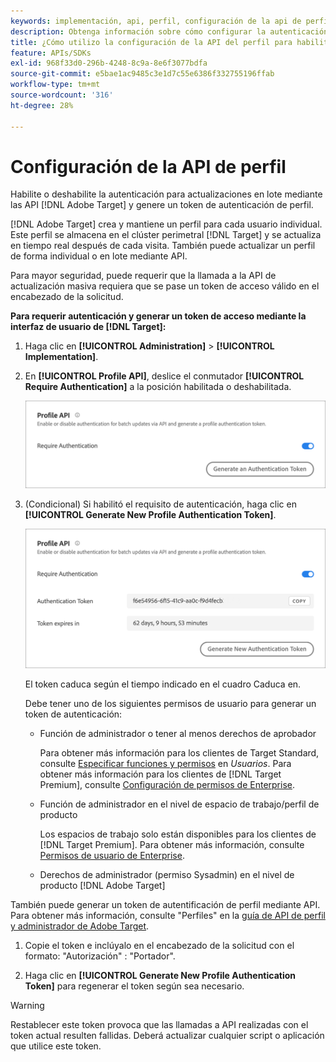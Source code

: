 ```yaml
---
keywords: implementación, api, perfil, configuración de la api de perfil, token de autenticación
description: Obtenga información sobre cómo configurar la autenticación para actualizaciones por lotes mediante  [!DNL Adobe Target] API y generar un token de autenticación de perfil.
title: ¿Cómo utilizo la configuración de la API del perfil para habilitar o deshabilitar las actualizaciones por lotes?
feature: APIs/SDKs
exl-id: 968f33d0-296b-4248-8c9a-8e6f3077bdfa
source-git-commit: e5bae1ac9485c3e1d7c55e6386f332755196ffab
workflow-type: tm+mt
source-wordcount: '316'
ht-degree: 28%

---
```


# Configuración de la API de perfil

Habilite o deshabilite la autenticación para actualizaciones en lote mediante las API [!DNL Adobe Target] y genere un token de autenticación de perfil.

[!DNL Adobe Target] crea y mantiene un perfil para cada usuario individual. Este perfil se almacena en el clúster perimetral [!DNL Target] y se actualiza en tiempo real después de cada visita. También puede actualizar un perfil de forma individual o en lote mediante API.

Para mayor seguridad, puede requerir que la llamada a la API de actualización masiva requiera que se pase un token de acceso válido en el encabezado de la solicitud.

**Para requerir autenticación y generar un token de acceso mediante la interfaz de usuario de [!DNL Target]:**

1. Haga clic en **[!UICONTROL Administration]** > **[!UICONTROL Implementation]**.
1. En **[!UICONTROL Profile API]**, deslice el conmutador **[!UICONTROL Require Authentication]** a la posición habilitada o deshabilitada.

   ![imagen alt](assets/profile_api_settings.png)

1. (Condicional) Si habilitó el requisito de autenticación, haga clic en **[!UICONTROL Generate New Profile Authentication Token]**.

   ![imagen alt](assets/profile_api_settings_2.png)

   El token caduca según el tiempo indicado en el cuadro Caduca en.

   Debe tener uno de los siguientes permisos de usuario para generar un token de autenticación:

   * Función de administrador o tener al menos derechos de aprobador

     Para obtener más información para los clientes de Target Standard, consulte [Especificar funciones y permisos](https://experienceleague.adobe.com/docs/target/using/administer/manage-users/users/user-management.html#roles-permissions) en *Usuarios*. Para obtener más información para los clientes de [!DNL Target Premium], consulte [Configuración de permisos de Enterprise](https://experienceleague.adobe.com/docs/target/using/administer/manage-users/enterprise/properties-overview.html).

   * Función de administrador en el nivel de espacio de trabajo/perfil de producto

     Los espacios de trabajo solo están disponibles para los clientes de [!DNL Target Premium]. Para obtener más información, consulte [Permisos de usuario de Enterprise](https://experienceleague.adobe.com/docs/target/using/administer/manage-users/enterprise/properties-overview.html).

   * Derechos de administrador (permiso Sysadmin) en el nivel de producto [!DNL Adobe Target]

También puede generar un token de autentificación de perfil mediante API. Para obtener más información, consulte &quot;Perfiles&quot; en la [guía de API de perfil y administrador de Adobe Target](../../administer/admin-api/admin-api-overview-new.md).

1. Copie el token e inclúyalo en el encabezado de la solicitud con el formato: &quot;Autorización&quot; : &quot;Portador&quot;.

1. Haga clic en **[!UICONTROL Generate New Profile Authentication Token]** para regenerar el token según sea necesario.

>[!WARNING]
>
>Restablecer este token provoca que las llamadas a API realizadas con el token actual resulten fallidas. Deberá actualizar cualquier script o aplicación que utilice este token.
